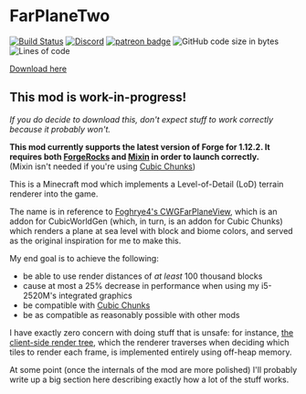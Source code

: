 # FarPlaneTwo

[![Build Status](https://jenkins.daporkchop.net/job/PorkStudios/job/FarPlaneTwo/job/master/badge/icon)](https://jenkins.daporkchop.net/job/PorkStudios/job/FarPlaneTwo/)
[![Discord](https://img.shields.io/discord/428813657816956929.svg)](https://discord.gg/FrBHHCk)
[![patreon badge](https://img.shields.io/badge/dynamic/json?color=e64413&label=patreon&query=data.attributes.patron_count&suffix=%20patrons&url=https%3A%2F%2Fwww.patreon.com%2Fapi%2Fcampaigns%2F727078)](https://www.patreon.com/DaPorkchop_)
![GitHub code size in bytes](https://img.shields.io/github/languages/code-size/PorkStudios/FarPlaneTwo)
![Lines of code](https://img.shields.io/tokei/lines/github/PorkStudios/FarPlaneTwo)

[Download here](https://jenkins.daporkchop.net/job/PorkStudios/job/FarPlaneTwo/job/master/)

## This mod is work-in-progress!

*If you do decide to download this, don't expect stuff to work correctly because it probably won't.*

**This mod currently supports the latest version of Forge for 1.12.2. It requires both [ForgeRocks](https://www.curseforge.com/minecraft/mc-mods/forgerocks) and [Mixin](https://www.curseforge.com/minecraft/mc-mods/mixin-0-7-0-8-compatibility) in order to launch correctly.**  
(Mixin isn't needed if you're using [Cubic Chunks](https://github.com/OpenCubicChunks/CubicChunks))

This is a Minecraft mod which implements a Level-of-Detail (LoD) terrain renderer into the game.

The name is in reference to [Foghrye4's CWGFarPlaneView](https://www.curseforge.com/minecraft/mc-mods/cwg-far-plane-view), which is an addon for CubicWorldGen (which, in turn, is an addon for Cubic Chunks) which renders a plane at sea level with block and biome colors, and served as the original inspiration for me to make this.

My end goal is to achieve the following:

- be able to use render distances of *at least* 100 thousand blocks
- cause at most a 25% decrease in performance when using my i5-2520M's integrated graphics
- be compatible with [Cubic Chunks](https://github.com/OpenCubicChunks/CubicChunks)
- be as compatible as reasonably possible with other mods

I have exactly zero concern with doing stuff that is unsafe: for instance, [the client-side render tree](https://github.com/PorkStudios/FarPlaneTwo/blob/master/src/main/java/net/daporkchop/fp2/mode/common/client/FarRenderTree.java), which the renderer traverses when deciding which tiles to render each frame, is implemented entirely using off-heap memory.

At some point (once the internals of the mod are more polished) I'll probably write up a big section here describing exactly how a lot of the stuff works.
